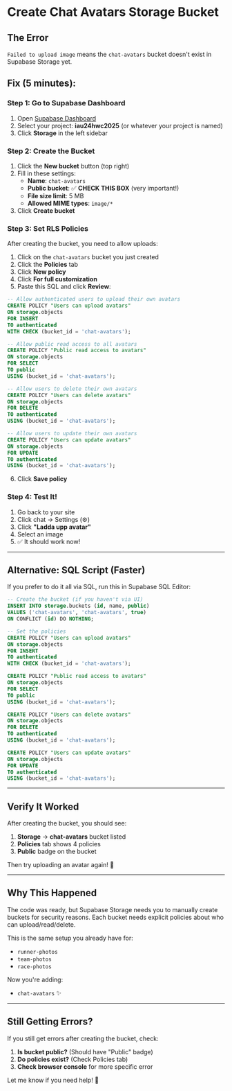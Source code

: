 # Create Chat Avatars Storage Bucket

## The Error

`Failed to upload image` means the `chat-avatars` bucket doesn't exist in Supabase Storage yet.

## Fix (5 minutes):

### Step 1: Go to Supabase Dashboard

1. Open [Supabase Dashboard](https://supabase.com/dashboard)
2. Select your project: **iau24hwc2025** (or whatever your project is named)
3. Click **Storage** in the left sidebar

### Step 2: Create the Bucket

1. Click the **New bucket** button (top right)
2. Fill in these settings:
   - **Name**: `chat-avatars`
   - **Public bucket**: ✅ **CHECK THIS BOX** (very important!)
   - **File size limit**: 5 MB
   - **Allowed MIME types**: `image/*`
3. Click **Create bucket**

### Step 3: Set RLS Policies

After creating the bucket, you need to allow uploads:

1. Click on the `chat-avatars` bucket you just created
2. Click the **Policies** tab
3. Click **New policy**
4. Click **For full customization**
5. Paste this SQL and click **Review**:

```sql
-- Allow authenticated users to upload their own avatars
CREATE POLICY "Users can upload avatars"
ON storage.objects
FOR INSERT
TO authenticated
WITH CHECK (bucket_id = 'chat-avatars');

-- Allow public read access to all avatars
CREATE POLICY "Public read access to avatars"
ON storage.objects
FOR SELECT
TO public
USING (bucket_id = 'chat-avatars');

-- Allow users to delete their own avatars
CREATE POLICY "Users can delete avatars"
ON storage.objects
FOR DELETE
TO authenticated
USING (bucket_id = 'chat-avatars');

-- Allow users to update their own avatars
CREATE POLICY "Users can update avatars"
ON storage.objects
FOR UPDATE
TO authenticated
USING (bucket_id = 'chat-avatars');
```

6. Click **Save policy**

### Step 4: Test It!

1. Go back to your site
2. Click chat → Settings (⚙️)
3. Click **"Ladda upp avatar"**
4. Select an image
5. ✅ It should work now!

---

## Alternative: SQL Script (Faster)

If you prefer to do it all via SQL, run this in Supabase SQL Editor:

```sql
-- Create the bucket (if you haven't via UI)
INSERT INTO storage.buckets (id, name, public)
VALUES ('chat-avatars', 'chat-avatars', true)
ON CONFLICT (id) DO NOTHING;

-- Set the policies
CREATE POLICY "Users can upload avatars"
ON storage.objects
FOR INSERT
TO authenticated
WITH CHECK (bucket_id = 'chat-avatars');

CREATE POLICY "Public read access to avatars"
ON storage.objects
FOR SELECT
TO public
USING (bucket_id = 'chat-avatars');

CREATE POLICY "Users can delete avatars"
ON storage.objects
FOR DELETE
TO authenticated
USING (bucket_id = 'chat-avatars');

CREATE POLICY "Users can update avatars"
ON storage.objects
FOR UPDATE
TO authenticated
USING (bucket_id = 'chat-avatars');
```

---

## Verify It Worked

After creating the bucket, you should see:

1. **Storage** → **chat-avatars** bucket listed
2. **Policies** tab shows 4 policies
3. **Public** badge on the bucket

Then try uploading an avatar again! 🎨

---

## Why This Happened

The code was ready, but Supabase Storage needs you to manually create buckets for security reasons. Each bucket needs explicit policies about who can upload/read/delete.

This is the same setup you already have for:

- `runner-photos`
- `team-photos`
- `race-photos`

Now you're adding:

- `chat-avatars` ✨

---

## Still Getting Errors?

If you still get errors after creating the bucket, check:

1. **Is bucket public?** (Should have "Public" badge)
2. **Do policies exist?** (Check Policies tab)
3. **Check browser console** for more specific error

Let me know if you need help! 🚀





